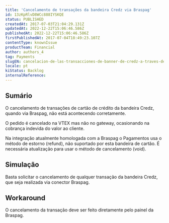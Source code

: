 ```yaml
---
title: 'Cancelamento de transações da bandeira Credz via Braspag'
id: 13zKpRlvD8WCc888IYSKQE
status: PUBLISHED
createdAt: 2017-07-03T21:04:29.131Z
updatedAt: 2022-12-22T15:06:46.586Z
publishedAt: 2022-12-22T15:06:46.586Z
firstPublishedAt: 2017-07-04T18:49:23.107Z
contentType: knownIssue
productTeam: Financial
author: authors_4
tag: Payments
slugEN: cancelacion-de-las-transacciones-de-banner-de-credz-a-traves-de-braspag
locale: pt
kiStatus: Backlog
internalReference: 
---
```


## Sumário

O cancelamento de transações de cartão de crédito da bandeira Credz, quando via Braspag, não está acontecendo corretamente. 

O pedido é cancelado na VTEX mas não no gateway, ocasionando na cobrança indevida do valor ao cliente.

Na integração atualmente homologada com a Braspag o Pagamentos usa o método de estorno (refund), não suportado por esta bandeira de cartão. É necessária atualização para usar o método de cancelamento (void).

## Simulação

Basta solicitar o cancelamento de qualquer transação da bandeira Credz, que seja realizada via conector Braspag.

## Workaround

O cancelamento da transação deve ser feito diretamente pelo painel da Braspag.

